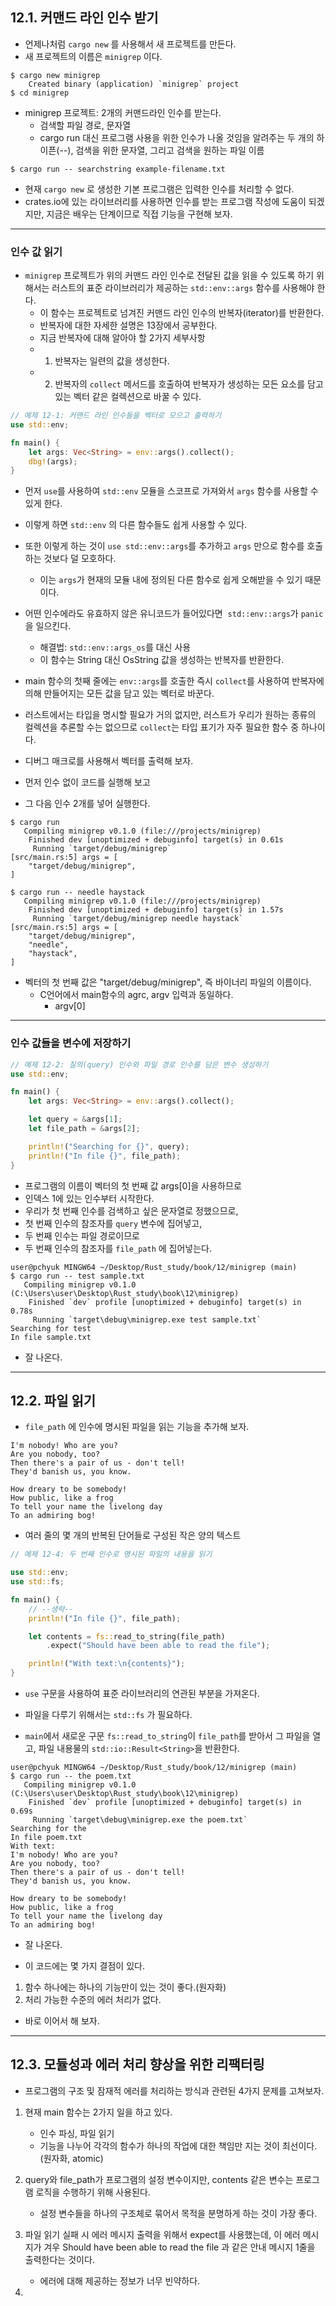 ## 12.1. 커맨드 라인 인수 받기
- 언제나처럼 `cargo new` 를 사용해서 새 프로젝트를 만든다.
- 새 프로젝트의 이름은 `minigrep` 이다.

```shell
$ cargo new minigrep 
	Created binary (application) `minigrep` project 
$ cd minigrep
```

- minigrep 프로젝트: 2개의 커맨드라인 인수를 받는다.
	- 검색할 파일 경로, 문자열
	- cargo run 대신 프로그램 사용을 위한 인수가 나올 것임을 알려주는 두 개의 하이픈(--), 검색을 위한 문자열, 그리고 검색을 원하는 파일 이름

``` shell
$ cargo run -- searchstring example-filename.txt
```

- 현재 `cargo new` 로 생성한 기본 프로그램은 입력한 인수를 처리할 수 없다.
- crates.io에 있는 라이브러리를 사용하면 인수를 받는 프로그램 작성에 도움이 되겠지만, 지금은 배우는 단계이므로 직접 기능을 구현해 보자.

---
### 인수 값 읽기
- `minigrep` 프로젝트가 위의 커맨드 라인 인수로 전달된 값을 읽을 수 있도록 하기 위해서는 러스트의 표준 라이브러리가 제공하는 `std::env::args` 함수를 사용해야 한다.
	- 이 함수는 프로젝트로 넘겨진 커맨드 라인 인수의 반복자(iterator)를 반환한다.
	- 반복자에 대한 자세한 설명은 13장에서 공부한다.
	- 지금 반복자에 대해 알아야 할 2가지 세부사항
	- 1. 반복자는 일련의 값을 생성한다.
	- 2. 반복자의 `collect` 메서드를 호출하여 반복자가 생성하는 모든 요소를 담고 있는 벡터 같은 컬렉션으로 바꿀 수 있다.

```rust
// 예제 12-1: 커맨드 라인 인수들을 벡터로 모으고 출력하기
use std::env;

fn main() {
	let args: Vec<String> = env::args().collect();
	dbg!(args);
}
```

- 먼저 `use`를 사용하여 `std::env` 모듈을 스코프로 가져와서 `args` 함수를 사용할 수 있게 한다.
- 이렇게 하면 `std::env` 의 다른 함수들도 쉽게 사용할 수 있다.
- 또한 이렇게 하는 것이 `use std::env::args`를 추가하고 `args` 만으로 함수를 호출하는 것보다 덜 모호하다.
	- 이는 `args`가 현재의 모듈 내에 정의된 다른 함수로 쉽게 오해받을 수 있기 때문이다.

- 어떤 인수에라도 유효하지 않은 유니코드가 들어있다면  `std::env::args`가 `panic` 을 일으킨다.
	- 해결법: `std::env::args_os`를 대신 사용
	- 이 함수는 String 대신 OsString 값을 생성하는 반복자를 반환한다.

- main 함수의 첫째 줄에는 `env::args`를 호출한 즉시 `collect`를 사용하여 반복자에 의해 만들어지는 모든 값을 담고 있는 벡터로 바꾼다.
- 러스트에서는 타입을 명시할 필요가 거의 없지만, 러스트가 우리가 원하는 종류의 컬렉션을 추론할 수는 없으므로 `collect`는 타입 표기가 자주 필요한 함수 중 하나이다.

- 디버그 매크로를 사용해서 벡터를 출력해 보자.
- 먼저 인수 없이 코드를 실행해 보고
- 그 다음 인수 2개를 넣어 실행한다.

```shell
$ cargo run
   Compiling minigrep v0.1.0 (file:///projects/minigrep)
    Finished dev [unoptimized + debuginfo] target(s) in 0.61s
     Running `target/debug/minigrep`
[src/main.rs:5] args = [
    "target/debug/minigrep",
]

$ cargo run -- needle haystack
   Compiling minigrep v0.1.0 (file:///projects/minigrep)
    Finished dev [unoptimized + debuginfo] target(s) in 1.57s
     Running `target/debug/minigrep needle haystack`
[src/main.rs:5] args = [
    "target/debug/minigrep",
    "needle",
    "haystack",
]
```

- 벡터의 첫 번째 값은 "target/debug/minigrep", 즉 바이너리 파일의 이름이다.
	- C언어에서 main함수의 agrc, argv 입력과 동일하다.
		- argv[0]

---
### 인수 값들을 변수에 저장하기
```rust
// 예제 12-2: 질의(query) 인수와 파일 경로 인수를 담은 변수 생성하기
use std::env;

fn main() {
    let args: Vec<String> = env::args().collect();

    let query = &args[1];
    let file_path = &args[2];

    println!("Searching for {}", query);
    println!("In file {}", file_path);
}
```

- 프로그램의 이름이 벡터의 첫 번째 값 args[0]을 사용하므로
- 인덱스 1에 있는 인수부터 시작한다.
- 우리가 첫 번째 인수를 검색하고 싶은 문자열로 정했으므로,
- 첫 번째 인수의 참조자를 `query` 변수에 집어넣고,
- 두 번째 인수는 파일 경로이므로
- 두 번째 인수의 참조자를 `file_path` 에 집어넣는다.

```shell
user@pchyuk MINGW64 ~/Desktop/Rust_study/book/12/minigrep (main)
$ cargo run -- test sample.txt
   Compiling minigrep v0.1.0 (C:\Users\user\Desktop\Rust_study\book\12\minigrep)
    Finished `dev` profile [unoptimized + debuginfo] target(s) in 0.78s
     Running `target\debug\minigrep.exe test sample.txt`
Searching for test
In file sample.txt
```

- 잘 나온다.

---
## 12.2. 파일 읽기
- `file_path` 에 인수에 명시된 파일을 읽는 기능을 추가해 보자.

```text
I'm nobody! Who are you?
Are you nobody, too?
Then there's a pair of us - don't tell!
They'd banish us, you know.

How dreary to be somebody!
How public, like a frog
To tell your name the livelong day
To an admiring bog!
```

- 여러 줄의 몇 개의 반복된 단어들로 구성된 작은 양의 텍스트

```rust
// 예제 12-4: 두 번째 인수로 명시된 파일의 내용을 읽기

use std::env;
use std::fs;

fn main() {
    // --생략--
    println!("In file {}", file_path);

    let contents = fs::read_to_string(file_path)
        .expect("Should have been able to read the file");

    println!("With text:\n{contents}");
}
```

- `use` 구문을 사용하여 표준 라이브러리의 연관된 부분을 가져온다.
- 파일을 다루기 위해서는 `std::fs` 가 필요하다.

- `main`에서 새로운 구문 `fs::read_to_string`이 `file_path`를 받아서 그 파일을 열고, 파일 내용물의 `std::io::Result<String>`을 반환한다.

```shell
user@pchyuk MINGW64 ~/Desktop/Rust_study/book/12/minigrep (main)
$ cargo run -- the poem.txt
   Compiling minigrep v0.1.0 (C:\Users\user\Desktop\Rust_study\book\12\minigrep)
    Finished `dev` profile [unoptimized + debuginfo] target(s) in 0.69s
     Running `target\debug\minigrep.exe the poem.txt`
Searching for the
In file poem.txt
With text:
I'm nobody! Who are you?
Are you nobody, too?
Then there's a pair of us - don't tell!
They'd banish us, you know.

How dreary to be somebody!
How public, like a frog
To tell your name the livelong day
To an admiring bog!
```

- 잘 나온다.

- 이 코드에는 몇 가지 결점이 있다.
1. 함수 하나에는 하나의 기능만이 있는 것이 좋다.(원자화)
2. 처리 가능한 수준의 에러 처리가 없다.

- 바로 이어서 해 보자.

---
## 12.3. 모듈성과 에러 처리 향상을 위한 리팩터링
- 프로그램의 구조 및 잠재적 에러를 처리하는 방식과 관련된 4가지 문제를 고쳐보자.

1. 현재 main 함수는 2가지 일을 하고 있다.
	- 인수 파싱, 파일 읽기
	- 기능을 나누어 각각의 함수가 하나의 작업에 대한 책임만 지는 것이 최선이다.(원자화, atomic)

2. query와 file_path가 프로그램의 설정 변수이지만, contents 같은 변수는 프로그램 로직을 수행하기 위해 사용된다.
	- 설정 변수들을 하나의 구조체로 묶어서 목적을 분명하게 하는 것이 가장 좋다.

3. 파일 읽기 실패 시 에러 메시지 출력을 위해서 expect를 사용했는데, 이 에러 메시지가 겨우 Should have been able to read the file 과 같은 안내 메시지 1줄을 출력한다는 것이다.
	- 에러에 대해 제공하는 정보가 너무 빈약하다.

5. 